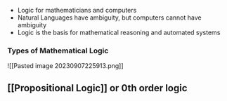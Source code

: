 - Logic for mathematicians and computers
- Natural Languages have ambiguity, but computers cannot have ambiguity
- Logic is the basis for mathematical reasoning and automated systems


### Types of Mathematical Logic

![[Pasted image 20230907225913.png]]

## [[Propositional Logic]] or 0th order logic
